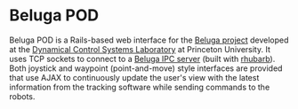 Beluga POD
==========

Beluga POD is a Rails-based web interface for the [Beluga project](http://github.com/leonard-lab/Beluga) developed at the [Dynamical Control Systems Laboratory](http://dcsl.princeton.edu/robotics) at Princeton University.  It uses TCP sockets to connect to a [Beluga IPC server](http://github.com/leonard-lab/BelugaIPC) (built with [rhubarb](http://github.com/dantswain/rhubarb)).  Both joystick and waypoint (point-and-move) style interfaces are provided that use AJAX to continuously update the user's view with the latest information from the tracking software while sending commands to the robots.